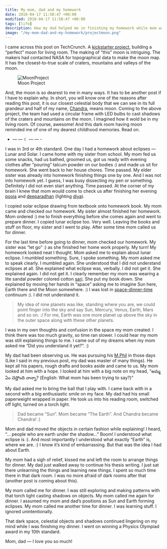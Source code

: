 ```yaml
---
title: My mom, dad and my homework
date: 2018-04-17 11:58:47 +00:00
modified: 2018-04-17 11:58:47 +00:00
tags: [life]
description: How my dad helped me in finishing my homework while mom was worried :)
image: "/my-mom-dad-and-my-homework/projectmoon.png"
---
```


I came across this post on TechCrunch. A [kickstarter project](https://www.moonproject.space/), building a “perfect” moon for living room. The making of “this” moon is intriguing. The makers had contacted NASA for topographical data to make the moon map. It has the closest-to-true scale of craters, mountains and valleys of the moon.  

<figure>
<img src="/my-mom-dad-and-my-homework/project.png" alt="MoonProject">
<figcaption>Moon Project</figcaption>
</figure>

And, the moon is so dearest to me in many ways. It has to be another post if I have to explain why. In short, you will know one of the reasons after reading this post, it is our closest celestial body that we can see in its full grandeur and half of my name, [Chandra](https://en.wikipedia.org/wiki/Chandra), means moon. Coming to the above project, the team had used a circular frame with LED bulbs to cast shadows of the craters and mountains on the moon. I imagined how it wold be in my living room. Of course, awesome! And this dark room having moon reminded me of one of my dearest childhood memories. Read on.

- — — ☾ — — -

I was in 3rd or 4th standard. One day I had a homework about eclipses — Lunar and Solar. I came home with my sister from school. My mom fed us some snacks, had us bathed, groomed us, got us ready with evening clothes after “pouring” talcum powder on our bodies :) and made us sit for homework. She went back to her house chores. Time passed. My elder sister was already into homework finishing things one by one. And I was not into homework yet. I guess, I was busy dissecting my pen or something. Definitely I did not even start anything. Time passed. At the corner of my brain I knew that mom would come to check us after finishing her evening [pooja](https://en.wikipedia.org/wiki/Puja_(Hinduism)) and [deeparadhan](http://telugupost.net/benefits-of-deeparadhana/) (lighting [diya](https://en.wikipedia.org/wiki/Diya_(lamp))).  

I copied solar eclipse drawing from textbook onto homework book. My mom came and checked our homework. My sister almost finished her homework. Mom ordered :) me to finish everything before she comes again and went to prepare dinner. I copied lunar eclipse too. Very well. Leaving the books and stuff on floor, my sister and I went to play. After some time mom called us for dinner.  

For the last time before going to dinner, mom checked our homework. My sister was “let go” :) as she finished her home work properly. My turn! My homework looked neat I thought. Mom asked me to explain about lunar eclipse. I mumbled something. Sure, I spoke something. My mom asked me to speak clearly. I mumbled again. She understood that I did not understand eclipses at all. She explained what eclipse was, verbally. I did not get it. She explained again. I did not get it. I clearly remember my mom was wearing a lite sandal powder colored cotton [sari](https://en.wikipedia.org/wiki/Sari#Nivi_style). She put my book down. She explained by moving her hands in “space” asking me to imagine Sun here, Earth there and the Moon somewhere. :) I was lost in [space-dinner-time](https://en.wikipedia.org/wiki/Spacetime) continuum :). I did not understand it.  

> My idea of nine planets was like, standing where you are, we could point finger into the sky and say Sun, Mercury, Venus, Earth, Mars and so on. :/ For me, Earth was one more planet up above the sky in the outer space along with these other planets.

I was in my own thoughts and confusion in the space my mom created. I think there was too much gravity, so time ran slower. I could hear my mom was still explaining things to me. I came out of my dreams when my mom asked me “Did you understand it yet?”. :)  

My dad had been observing us. He was pursuing his [M.Phil](https://en.wikipedia.org/wiki/Master_of_Philosophy) in those days (Like I said in my previous post, my dad was master of many things). He kept all his papers, rough drafts and books aside and came to us. My mom looked at him with a hope. I looked at him with a big note on my head, “అమ్మ ఏం చెప్తోంది నాన్నా? (English: What mom has been trying to say?)”  

My dad asked me to bring the ball that I play with. I came back with in a second with a big enthusiastic smile on my face. My dad had his small paperweight wrapped in paper. He took us into his reading room, switched off light, turned on a torch light.  

> Dad became “Sun”. Mom became “The Earth”. And Chandra became Chandra! :)

Mom and dad moved the objects in certain fashion while explaining! I heard, “… people who are earth under the shadow…” Boom! I understood what eclipse is :). And most importantly I understood what exactly “Earth” is, where we are. :) I know it’s kind of embarrassing. But that was the idea I had about Earth.  

My mom had a sigh of relief, kissed me and left the room to arrange things for dinner. My dad just walked away to continue his thesis writing. I just sat there unlearning the things and learning new things. I spent so much time there in that dark room. I was no more afraid of dark rooms after that (another post is coming about this).  

My mom called me for dinner. I was still exploring and making patterns with that torch light casting shadows on objects. My mom called me again for dinner. I assumed my mom and dad’s positions as Sun and Earth forming eclipses. My mom called me another time for dinner. I was learning stuff. I ignored unintentionally.  

That dark space, celestial objects and shadows continued lingering on my mind while I was finishing my dinner. I went on winning a Physics Olympiad award in my 10th standard.  

Mom, dad — I love you so much!